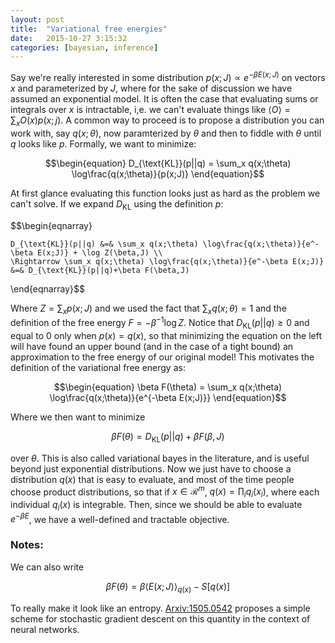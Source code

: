 ```yaml
---
layout: post
title:  "Variational free energies"
date:   2015-10-27 3:15:32
categories: [bayesian, inference]
---
```


Say we're really interested in some distribution $p(x;J) \propto e^{-\beta E(x;J)}$ on 
vectors $x$ and parameterized by $J$, where for the sake of discussion we have assumed an exponential model.
It is often the case that evaluating sums or integrals over $x$ is intractable, i,e. we can't evaluate things like
$\langle O\rangle = \sum_x O(x) p(x;j)$. A common way to proceed is to propose a distribution
you can work with, say $q(x;\theta)$, now paramterized by $\theta$ and then to fiddle with $\theta$ 
until $q$ looks like $p$. Formally, we want to minimize:

$$\begin{equation}
    D_{\text{KL}}(p||q) = \sum_x q(x;\theta) \log\frac{q(x;\theta)}{p(x;J)} 
\end{equation}$$

At first glance evaluating this function looks just as hard as the problem we can't solve.
If we expand $D_{\text{KL}}$ using the definition $p$: 

$$\begin{eqnarray}

    D_{\text{KL}}(p||q) &=& \sum_x q(x;\theta) \log\frac{q(x;\theta)}{e^-\beta E(x;J)} + \log Z(\beta,J) \\
    \Rightarrow \sum_x q(x;\theta) \log\frac{q(x;\theta)}{e^-\beta E(x;J)} &=& D_{\text{KL}}(p||q)+\beta F(\beta,J)

\end{eqnarray}$$

Where $Z = \sum_x p(x;J)$ and we used the fact that $\sum_x q(x;\theta)=1$ and the definition
of the free energy $F=-\beta^{-1}\log Z$. Notice that 
$D_{\text{KL}}(p||q)\geq 0$ and equal to 0 only when $p(x)=q(x)$, so that minimizing the equation
on the left will have found an upper bound (and in the case of a tight bound) an approximation
to the free energy of our original model! This motivates the definition of the variational free energy
as:

$$\begin{equation}
   \beta F(\theta) = \sum_x q(x;\theta) \log\frac{q(x;\theta)}{e^{-\beta E(x;J)}} 
\end{equation}$$

Where we then want to minimize 

$$\beta F(\theta) ={ D_{\text{KL}}(p||q)+\beta F(\beta,J)}$$ 

over $\theta$. This is also called variational bayes in the literature, and is useful beyond just exponential
distributions. Now we just have to choose a distribution $q(x)$ that is easy to evaluate, and most of the time
people choose product distributions, so that if $x\in\mathcal{R}^m$, $q(x) = \prod_i q_i(x_i)$, where
each individual $q_i(x)$ is integrable. Then, since we should be able to evaluate $e^{-\beta E}$, we have
a well-defined and tractable objective.

### Notes:

We can also write

$$\begin{equation}
    \beta F(\theta) = \beta\langle E(x;J)\rangle_{q(x)} - S[q(x)]
\end{equation}$$
 
To really make it look like an entropy. [Arxiv:1505.0542](http://arxiv.org/pdf/1505.05424v2.pdf) 
proposes a simple scheme for stochastic gradient descent on this quantity in the context of neural
networks.



